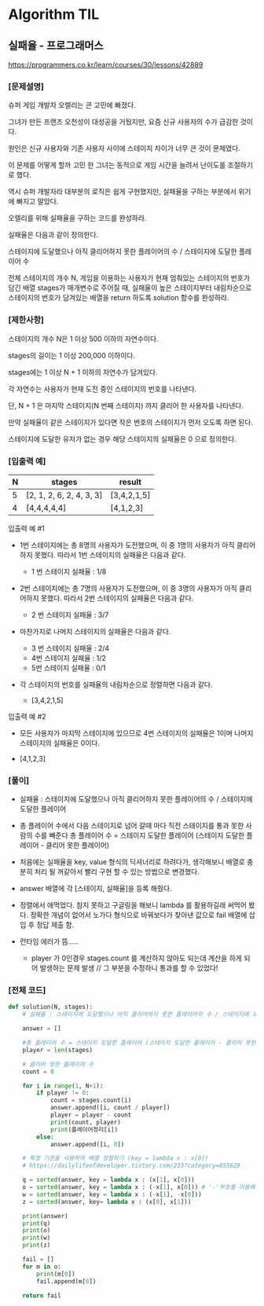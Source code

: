 # Algorithm TIL

## 실패율 - 프로그래머스

https://programmers.co.kr/learn/courses/30/lessons/42889

### [문제설명]

슈퍼 게임 개발자 오렐리는 큰 고민에 빠졌다.

그녀가 만든 프랜즈 오천성이 대성공을 거뒀지만, 요즘 신규 사용자의 수가 급감한 것이다.

원인은 신규 사용자와 기존 사용자 사이에 스테이지 차이가 너무 큰 것이 문제였다.

이 문제를 어떻게 할까 고민 한 그녀는 동적으로 게임 시간을 늘려서 난이도를 조절하기로 했다.

역시 슈퍼 개발자라 대부분의 로직은 쉽게 구현했지만, 실패율을 구하는 부분에서 위기에 빠지고 말았다.

오렐리를 위해 실패율을 구하는 코드를 완성하라.

실패율은 다음과 같이 정의한다.

스테이지에 도달했으나 아직 클리어하지 못한 플레이어의 수 / 스테이지에 도달한 플레이어 수

전체 스테이지의 개수 N, 게임을 이용하는 사용자가 현재 멈춰있는 스테이지의 번호가 담긴 배열 stages가 매개변수로 주어질 때, 실패율이 높은 스테이지부터 내림차순으로 스테이지의 번호가 담겨있는 배열을 return 하도록 solution 함수를 완성하라.

### [제한사항]

스테이지의 개수 N은 1 이상 500 이하의 자연수이다.

stages의 길이는 1 이상 200,000 이하이다.

stages에는 1 이상 N + 1 이하의 자연수가 담겨있다.

각 자연수는 사용자가 현재 도전 중인 스테이지의 번호를 나타낸다.

단, N + 1 은 마지막 스테이지(N 번째 스테이지) 까지 클리어 한 사용자를 나타낸다.

만약 실패율이 같은 스테이지가 있다면 작은 번호의 스테이지가 먼저 오도록 하면 된다.

스테이지에 도달한 유저가 없는 경우 해당 스테이지의 실패율은 0 으로 정의한다.

### [입출력 예]

| N   | stages                   | result      |
| --- | ------------------------ | ----------- |
| 5   | [2, 1, 2, 6, 2, 4, 3, 3] | [3,4,2,1,5] |
| 4   | [4,4,4,4,4]              | [4,1,2,3]   |

입출력 예 #1

- 1번 스테이지에는 총 8명의 사용자가 도전했으며, 이 중 1명의 사용자가 아직 클리어하지 못했다. 따라서 1번 스테이지의 실패율은 다음과 같다.

  - 1 번 스테이지 실패율 : 1/8

- 2번 스테이지에는 총 7명의 사용자가 도전했으며, 이 중 3명의 사용자가 아직 클리어하지 못했다. 따라서 2번 스테이지의 실패율은 다음과 같다.

  - 2 번 스테이지 실패율 : 3/7

- 마찬가지로 나머지 스테이지의 실패율은 다음과 같다.

  - 3 번 스테이지 실패율 : 2/4
  - 4번 스테이지 실패율 : 1/2
  - 5번 스테이지 실패율 : 0/1

- 각 스테이지의 번호를 실패율의 내림차순으로 정렬하면 다음과 같다.
  - [3,4,2,1,5]

입출력 예 #2

- 모든 사용자가 마지막 스테이지에 있으므로 4번 스테이지의 실패율은 1이며 나머지 스테이지의 실패율은 0이다.

- [4,1,2,3]

### [풀이]

- 실패율 : 스테이지에 도달했으나 아직 클리어하지 못한 플레이어의 수 / 스테이지에 도달한 플레이어

- 총 플레이어 수에서 다음 스테이지로 넘어 갈때 마다 직전 스테이지를 통과 못한 사람의 수를 빼준다
  총 플레이어 수 = 스테이지 도달한 플레이어 (스테이지 도달한 플레이어 - 클리어 못한 플레이어)

- 처음에는 실패율을 key, value 형식의 딕셔너리로 하려다가, 생각해보니 배열로 충분히 처리 될 꺼같아서 빨리 구현 할 수 있는 방법으로 변경했다.

- answer 배열에 각 [스테이지, 실패율]을 등록 해줬다.

- 정렬에서 애먹었다. 참지 못하고 구글링을 해보니 lambda 를 활용하길래 써먹어 봤다. 정확한 개념이 없어서 노가다 형식으로 바꿔보다가 찾아낸 값으로 fail 배열에 삽입 후 정답 제출 함.

- 런타임 에러가 뜸.....

  - player 가 0인경우 stages.count 를 계산하지 않아도 되는데 계산을 하게 되어 발생하는 문제 발생 // 그 부분을 수정하니 통과를 할 수 있었다!

### [전체 코드]

```python
def solution(N, stages):
    # 실패율 : 스테이지에 도달했으나 아직 클리어하지 못한 플레이어의 수 / 스테이지에 도달한 플레이어

    answer = []

    #총 플레이어 수 = 스테이지 도달한 플레이어 (스테이지 도달한 플레이어 - 클리어 못한 플레이어)
    player = len(stages)

    # 클리어 못한 플레이어 수
    count = 0

    for i in range(1, N+1):
        if player != 0:
            count = stages.count(i)
            answer.append([i, count / player])
            player = player - count
            print(count, player)
            print(플레이어정리[i])
        else:
            answer.append([i, 0])

    # 특정 기준을 사용하여 배열 정렬하기 (key = lambda x : x[0])
    # https://dailylifeofdeveloper.tistory.com/233?category=855629

    q = sorted(answer, key = lambda x : (x[1], x[0]))
    o = sorted(answer, key = lambda x : (-x[1], x[0])) # '-'부호를 이용해서 역순으로 가능
    w = sorted(answer, key = lambda x : (-x[1], -x[0]))
    z = sorted(answer, key= lambda x : (x[0], x[1]))

    print(answer)
    print(q)
    print(o)
    print(w)
    print(z)

    fail = []
    for m in o:
        print(m[0])
        fail.append(m[0])

    return fail

```
